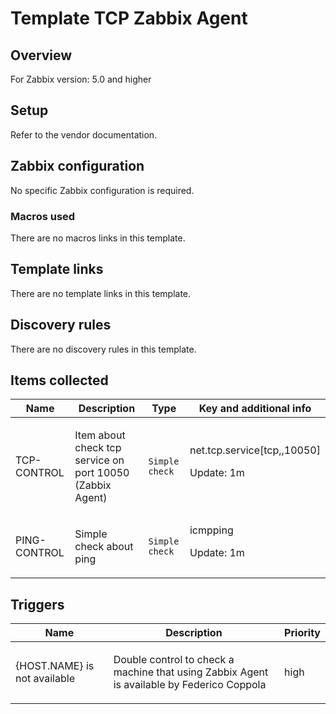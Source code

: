 # Template TCP Zabbix Agent

## Overview

For Zabbix version: 5.0 and higher

## Setup

Refer to the vendor documentation.

## Zabbix configuration

No specific Zabbix configuration is required.

### Macros used

There are no macros links in this template.

## Template links

There are no template links in this template.

## Discovery rules

There are no discovery rules in this template.

## Items collected

|Name|Description|Type|Key and additional info|
|----|-----------|----|----|
|TCP-CONTROL|<p>Item about check tcp service on port 10050 (Zabbix Agent)</p>|`Simple check`|net.tcp.service[tcp,,10050]<p>Update: 1m</p>|
|PING-CONTROL|<p>Simple check about ping</p>|`Simple check`|icmpping<p>Update: 1m</p>|
## Triggers

|Name|Description|Priority|
|----|-----------|----|
|{HOST.NAME} is not available|<p>Double control to check a machine that using Zabbix Agent is available by Federico Coppola</p>|high|
